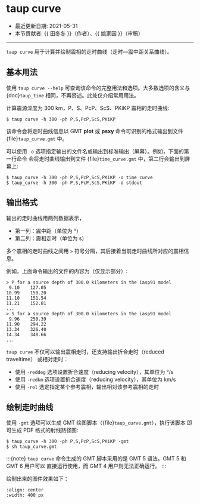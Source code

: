 # taup curve

- 最近更新日期: 2021-05-31
- 本节贡献者: {{ 田冬冬 }}（作者）、{{ 姚家园 }}（审稿）

---

`taup curve` 用于计算并绘制震相的走时曲线（走时—震中距关系曲线）。

## 基本用法

使用 `taup curve --help` 可查询该命令的完整用法和选项。大多数选项的含义与
{doc}`taup_time` 相同，不再赘述。此处仅介绍常用用法。

计算震源深度为 300 km，P、S、PcP、ScS、PKiKP 震相的走时曲线:

```
$ taup curve -h 300 -ph P,S,PcP,ScS,PKiKP
```

该命令会将走时曲线信息以 GMT **plot** 或 **psxy** 命令可识别的格式输出到文件
{file}`taup_curve.gmt` 中。

可以使用 `-o` 选项指定输出的文件名或输出到标准输出（屏幕）。例如，下面的第一行命令
会将走时曲线输出到文件 {file}`time_curve.gmt` 中，第二行会输出到屏幕上:

```
$ taup_curve -h 300 -ph P,S,PcP,ScS,PKiKP -o time_curve
$ taup_curve -h 300 -ph P,S,PcP,ScS,PKiKP -o stdout
```

## 输出格式

输出的走时曲线用两列数据表示，

- 第一列：震中距（单位为 °）
- 第二列：震相走时（单位为 s）

多个震相的走时曲线之间用 `>` 符号分隔，其后接着当前走时曲线所对应的震相信息。

例如，上面命令输出的文件的内容为（仅显示部分）:

```
> P for a source depth of 300.0 kilometers in the iasp91 model
 9.10    127.05
10.99    150.20
11.10    151.54
11.21    152.81
...
> S for a source depth of 300.0 kilometers in the iasp91 model
 9.96    250.39
11.90    294.22
13.34    326.40
14.34    348.66
...
```

`taup curve` 不仅可以输出震相走时，还支持输出折合走时（reduced traveltime）
或相对走时：

- 使用 `-reddeg` 选项设置折合速度（reducing velocity），其单位为 °/s
- 使用 `-redkm` 选项设置折合速度（reducing velocity），其单位为 km/s
- 使用 `-rel` 选定指定某个参考震相，输出相对该参考震相的走时

## 绘制走时曲线

使用 `-gmt` 选项可以生成 GMT 绘图脚本（{file}`taup_curve.gmt`），执行该脚本
即可生成 PDF 格式的射线路径图:

```
$ taup_curve -h 300 -ph P,S,PcP,ScS,PKiKP -gmt
$ sh taup_curve.gmt
```

:::{note}
`taup curve` 命令生成的 GMT 脚本采用的是 GMT 5 语法。GMT 5 和 GMT 6 用户可以
直接运行使用，而 GMT 4 用户则无法正确运行。
:::

绘制出来的图件效果如下：

```{image} taup_curve.jpg
:align: center
:width: 400 px
```
